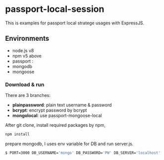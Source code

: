 # passport-local-session

This is examples for passport local stratege usages with ExpressJS.



## Environments

 - node.js v8
 - npm v5 above
 - passport : 
 - mongodb
 - mongoose


### Download & run

There are 3 branches:
 - **plainpassword**: plain text username & password
 - **bcrypt**: encrypt password by bcrypt
 - **mongolocal**: use passport-mongoose-local

After git clone, install required packages by npm,

```sh
npm install
```

prepare mongodb, I uses env variable for DB and run server.js.

```sh
$ PORT=3000 DB_USERNAME='mongo' DB_PASSWORD='PW' DB_SERVER='localhost' DATABASE='student' node server.js
```

